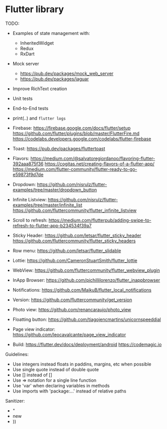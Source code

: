 # Flutter library

TODO:
* Examples of state management with:
    - InheritedWidget
    - Redux
    - RxDart

* Mock server
    - https://pub.dev/packages/mock_web_server
    - https://pub.dev/packages/jaguar

* Improve RichText creation
* Unit tests
* End-to-End tests
* print(..) and `flutter logs`

* Firebase:
https://firebase.google.com/docs/flutter/setup
https://github.com/flutter/plugins/blob/master/FlutterFire.md
https://codelabs.developers.google.com/codelabs/flutter-firebase

* Toast:
https://pub.dev/packages/fluttertoast

* Flavors:
https://medium.com/@salvatoregiordanoo/flavoring-flutter-392aaa875f36
https://cogitas.net/creating-flavors-of-a-flutter-app/
https://medium.com/flutter-community/flutter-ready-to-go-e59873f9d7de

* Dropdown:
https://github.com/nisrulz/flutter-examples/tree/master/dropdown_button

* Infinite Listview:
https://github.com/nisrulz/flutter-examples/tree/master/infinite_list
https://github.com/fluttercommunity/flutter_infinite_listview

* Scroll to refresh:
https://medium.com/flutterpub/adding-swipe-to-refresh-to-flutter-app-b234534f39a7

* Sticky Header:
https://github.com/letsar/flutter_sticky_header
https://github.com/fluttercommunity/flutter_sticky_headers

* Row menu:
https://github.com/letsar/flutter_slidable

* Lottie:
https://github.com/CameronStuartSmith/flutter_lottie

* WebView:
https://github.com/fluttercommunity/flutter_webview_plugin

* InApp Browser:
https://github.com/pichillilorenzo/flutter_inappbrowser

* Notifications:
https://github.com/MaikuB/flutter_local_notifications

* Version:
https://github.com/fluttercommunity/get_version

* Photo view:
https://github.com/renancaraujo/photo_view

* Floatting button:
https://github.com/tiagojencmartins/unicornspeeddial

* Page view indicator:
https://github.com/leocavalcante/page_view_indicator

* Build:
https://flutter.dev/docs/deployment/android
https://codemagic.io

Guidelines:
* Use integers instead floats in paddins, margins, etc when possible
* Use single quote instead of double quote
* Use [] instead of <Widget>[]
* Use => notation for a single line function
* Use 'var' when declaring variables in methods
* Use imports with 'package:...' instead of relative paths

Sanitizer:
* "
* new
* ))